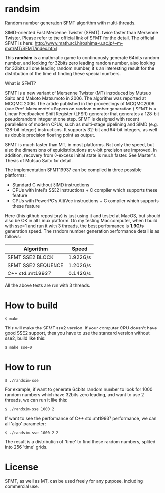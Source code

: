 # randsim
Random number generation SFMT algorithm with multi-threads.

SIMD-oriented Fast Mersenne Twister (SFMT). twice faster than Mersenne Twister. Please refer to the official link of SFMT for the detail.
The official SFMT is here: http://www.math.sci.hiroshima-u.ac.jp/~m-mat/MT/SFMT/index.html

This **randsim** is a mathmatic game to continuously generate 64bits random number, and looking for 32bits zero leading random number, also looking for 32bits all one leading random number, it's an interesting result for the distribution of the time of finding these special numbers.

What is SFMT?

SFMT is a new variant of Mersenne Twister (MT) introduced by Mutsuo Saito and Makoto Matsumoto in 2006. The algorithm was reported at MCQMC 2006. The article published in the proceedings of MCQMC2006. (see Prof. Matsumoto's Papers on random number generation.) SFMT is a Linear Feedbacked Shift Register (LFSR) generator that generates a 128-bit pseudorandom integer at one step. SFMT is designed with recent parallelism of modern CPUs, such as multi-stage pipelining and SIMD (e.g. 128-bit integer) instructions. It supports 32-bit and 64-bit integers, as well as double precision floating point as output.

SFMT is much faster than MT, in most platforms. Not only the speed, but also the dimensions of equidistributions at v-bit precision are improved. In addition, recovery from 0-excess initial state is much faster. See Master's Thesis of Mutsuo Saito for detail.

The implementation SFMT19937 can be compiled in three possible platforms:

- Standard C without SIMD instructions
- CPUs with Intel's SSE2 instructions + C compiler which supports these feature
- CPUs with PowerPC's AltiVec instructions + C compiler which supports these feature

Here (this github repository) is just using it and tested at MacOS, but should also be OK in all Linux platform.
On my testing Mac computer, when I build with sse=1 and run it with 3 threads, the best performance is **1.9G/s** generation speed. The random number generation performance detail is as follows:

| Algorithm | Speed |
|---|---|
| SFMT SSE2 BLOCK     |     1.922G/s    |
| SFMT SSE2 SEQUENCE  |     1.202G/s    |
| C++ std::mt19937    |     0.142G/s    |

All the above tests are run with 3 threads.


# How to build

```
$ make
```
This will make the SFMT sse2 version. If your computer CPU doesn't have good SSE2 support, then you have to use the standard version without sse2, build like this:
```
$ make sse=0
```


# How to run

```
$ ./randsim-sse
```


For example, if want to generate 64bits random number to look for 1000 random numbers which have 32bits zero leading, and want to use 2 threads, we can run it like this:
```
$ ./randsim-sse 1000 2
```


If want to see the performance of C++ std::mt19937 performance, we can all 'algo' parameter:
```
$ ./randsim-sse 1000 2 2
```

The result is a distribution of 'time' to find these random numbers, splited into 256 'time' grids.

# License

SFMT, as well as MT, can be used freely for any purpose, including commercial use.
